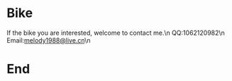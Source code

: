 # Bike
If the bike you are interested, welcome to contact me.\n
QQ:1062120982\n
Email:melody1988@live.cn\n
# End

